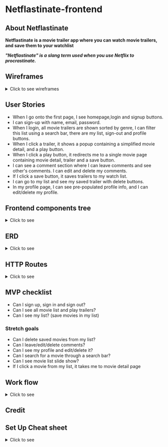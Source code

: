 # Netflastinate-frontend
## About Netflastinate
**Netflastinate is a movie trailer app where you can watch movie trailers, and save them to your watchlist**

***"Netflastinate" is a slang term used when you use Netflix to procrastinate.***

## Wireframes
<details>
<summary>Click to see wireframes</summary>

![1](./wireframes/1.png)
![1](./wireframes/2.png)
![1](./wireframes/3.png)
![1](./wireframes/4.png)
![1](./wireframes/5.png)
![1](./wireframes/6.png)
![1](./wireframes/7.png)
</details>

## User Stories

- When I go onto the first page, I see homepage,login and signup buttons.
- I can sign-up with name, email, password.
- When I login, all movie trailers are shown sorted by genre, I can filter this list using a search bar, there are my list, sign-out and profile buttons. 
- When I click a trailer, it shows a popup containing a simplified movie detail, and a play button.
- When I click a play button, it redirects me to a single movie page containing movie detail, trailer and a save button.
- I can see a comment section where I can leave comments and see other's comments. I can edit and delete my comments.
- If I click a save button, it saves trailers to my watch list.
- I can go to my list and see my saved trailer with delete buttons.
- In my profile page, I can see pre-populated profile info, and I can edit/delete my profile.

## Frontend components tree
<details>
<summary>Click to see</summary>

![1](wireframes/tree.png)

</details>

## ERD
<details>
<summary>Click to see</summary>

![1](./wireframes/ERD.png)

</details>

## HTTP Routes
<details>
<summary>Click to see</summary>

[Users]

| Method | Path                   | Purpose                                | Note                       |
|--------|------------------------|----------------------------------------|----------------------------|
| GET    | /users                 | Get user profile info                  | use auth headers for userId|
| GET    | /users/mylist          | Show saved contents in my list         | use auth headers for userId|
| POST   | /users                 | Sign-up                                |
| POST   | /users/login           | Log-in                                 |
| PUT    | /users/profile         | Edit user profile info                 |use auth headers for userId |
| DELETE | /users/                | Delete user account                    | use auth headers for userId|


[Movie] * /:id/ refers to the id of whatever that comes before /:id/ *
| Method | Path                   | Purpose                         | Note                                    |
|--------|------------------------|---------------------------------|-----------------------------------------|
| GET    | /movies                | Get movie list from api         | 
| GET    | /movie/:id             | Movie detail and comments       |Fetch movie detail, and include comments |   
| POST   | /movie/:id             | User can save movies            |
| DELETE | /movie/:id             | User can delete saved movies    |


[Comment]
| Method | Path                   | Purpose                         |
|--------|------------------------|---------------------------------|
| POST   | /movie/:id/comments    | Leave comments                  |
| PUT    | /movie/:id/comments    | Edit comments                   |
| DELETE | /movie/:id/comments    | Delete comments                 |


</details>

## MVP checklist 
- Can I sign up, sign in and sign out?
- Can I see all movie list and play trailers?
- Can I see my list? (save movies in my list)

### Stretch goals
- Can I delete saved movies from my list?
- Can I leave/edit/delete comments?
- Can I see my profile and edit/delete it?
- Can I search for a movie through a search bar?
- Can I see movie list slide show?
- If I click a movie from my list, it takes me to movie detail page
</details>

## Work flow
<details>
<summary>Click to see </summary>

1. Work on backend and frontend synchronously.
2. Setup (frontend, backend initial setup)
3. Make database, add constraints/validations, associations.
4. Deploy the app at its most basic.
5. Set front/backend servers and run them.
6. Controllers and Routers in backend.
7. All functionalities in frontend using(context, components, props)
8. CRUD 
     <p>[Create]</p>

    - Signup
    - Signin
    - Save movies  
    - Leave comments 

    <p>[Read]</p>

    - All movie list
    - Movie info popup
    - Movie detail and a trailer player
    - User profile info
    - My list(saved movie list)
    - All comment list

    <p>[Update]</p>

    - User profile info editing
    - Comment editing

    <p>[Delete]</p>
    
    - Delete user account
    - Delete saved movies from my list
    - Delete comments

9. Signout functionality.
10. Styling up browser with CSS.
</details>

## Credit




## Set Up Cheat sheet 
<details><summary>Click to see </summary>


<details><summary>Frontend</summary>
<p>

- Dependencies

1. react-router-dom
1. axios
1. react-dotenv (if you decide to use this)

- Frontend setup
1. yarn create react-app your_app_name
1. yarn install (if you clone down and use a repo that already has a react app)
1. yarn add Dependencies to React app folder!!(written above) 
1. adjust index.js 
`import {BrowserRouter} from 'react-router-dom'`
```
ReactDOM.render(
  <React.StrictMode>
    <BrowserRouter>
      <App />
    </BrowserRouter>
</React.StrictMode>,
  document.getElementById('root')
);
```
1. Create .env in the root and add `REACT_APP_BACKEND_URL=Your-API-URL`(if you choose to use the builtin env instead of react-dotenv)
1. .gitignore(node_modules, .env(if you use dotenv))
1. Wipe up unneeded code in App.js
1. `Console.log(process.env.REACT_APP_BACKEND_URL)` in App.js to see if the server is running 

</p>

</details>



<details><summary>Backend</summary>
<p>

- Dependencies

1. cors
1. dotenv
1. express (http verb and route)
1. morgan
1. pg (is needed to create db(sequelize db:create))
1. rowdy-logger (a tool that gives a quick summary of all routes)
1. axios (if you use a third party api)
1. sequelize 
1. sequelize-cli
1. dotenv and jsonwebtoken (for encrypting id)
1. bcrypt(for db hashing)

- backend setup

1. npm i -y
1. npm init 
1. npm install dependencies(written above) or just npm install(if you clone down a repo that has all npm packages)
1. .gitignore (add node_modules, config/config.json)
1. sequelize init (To create config, migrations, models, and seeders) 
1. adjust config
1. adjust script in package.json(npm run dev will not run if you don't add this)
```
"start": "node server.js",
"dev": "nodemon server.js"
```
1. create database (sequelize db:create)
1. create sequelize models
   - sequelize model:generate --name tableName --attributes columnName:dataType,columnName:dataType,columnName:dataType
1. Check models, add unique constraints to migration (other validations should be added to models)
1. sequelize db:migrate
1. make associations to models
1. make server.js
1. make controllers, routers folders

1. Command Line
   - npm run dev (run backend server)
   - or node server.js

   

1. Reference
   - https://github.com/SEI-SEA-1-25/intro-to-sequelize
   - https://github.com/SEI-ATL-3-8/intro-to-express


```
const express = require('express')
const app = express()

app.use(require('morgan')('tiny'))
const routesReport = require('rowdy-logger').begin(app)

app.use(express.json())
app.use(require('cors')())

const PORT = process.env.PORT || 3001
app.listen(PORT, () => {
  console.log(`server listening on ${PORT}`);
  routesReport.print()
})
```

1. test if that server runs successfully(nodemon server.js or npm run dev)
1. How to add/create seed files 

```
sequelize-cli seed:generate --name <table name you want to seed to>
sequelize-cli db:seed:all
sequelize-cli db:seed:undo:all

```

</p>

</details>


<details><summary>UseContext</summary>
<p>

1. Create your store (the context)

```
import {useState, createContext } from 'react'

const UserContext = createContext()

const UserProvider = ({children}) => {
    const [user,setUser] = useState({})
    const [color,setColor] = useState('red')

    const state = {
        userState: [user,setUser],
        fetchUser: fetchUser,
        colorState: [color,setColor]
    }

    return (
        <UserContext.Provider value={state}>
            {children}
        </UserContext.Provider>
    )
}

export { UserContext, UserProvider}
```

1. Wrap your app in the Context(store) Provider

```
import React from 'react';
import ReactDOM from 'react-dom';
import { BrowserRouter } from 'react-router-dom'
import './index.css';
import App from './App';
import reportWebVitals from './reportWebVitals';
import {UserProvider} from './context/UserContext'
ReactDOM.render(
  <BrowserRouter>
    <React.StrictMode>
      <UserProvider>
        <App />
      </UserProvider>
    </React.StrictMode>
  </BrowserRouter>,
  document.getElementById('root')
);

// If you want to start measuring performance in your app, pass a function
// to log results (for example: reportWebVitals(console.log))
// or send to an analytics endpoint. Learn more: https://bit.ly/CRA-vitals
reportWebVitals();

```

1. Any child component should follow these steps to access the store

   ![alt text](./ERD:TREE/childcomponent.png)

</p>
</details>
</details>